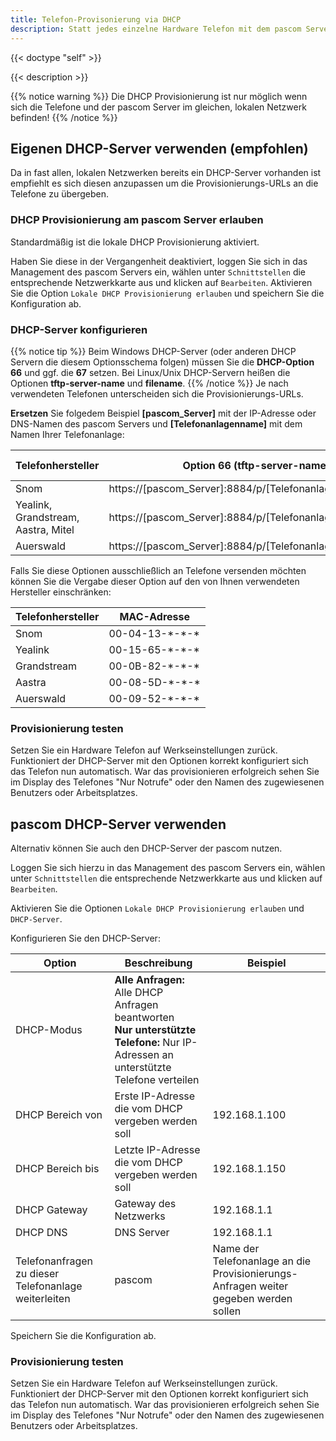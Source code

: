 ```yaml
---
title: Telefon-Provisonierung via DHCP
description: Statt jedes einzelne Hardware Telefon mit dem pascom Server per URL zu pairen können Sie Provisionierungs-URLs auch per DHCP automatisiert übergeben
---
```

 
{{< doctype "self" >}} 

{{< description >}}

{{% notice warning %}}
Die DHCP Provisionierung ist nur möglich wenn sich die Telefone und der pascom Server im gleichen, lokalen Netzwerk befinden!
{{% /notice %}}

## Eigenen DHCP-Server verwenden (empfohlen)

Da in fast allen, lokalen Netzwerken bereits ein DHCP-Server vorhanden ist empfiehlt es sich diesen anzupassen um die Provisionierungs-URLs an die Telefone zu übergeben.

### DHCP Provisionierung am pascom Server erlauben

Standardmäßig ist die lokale DHCP Provisionierung aktiviert. 

Haben Sie diese in der Vergangenheit deaktiviert, loggen Sie sich in das Management des pascom Servers ein, wählen unter `Schnittstellen` die entsprechende Netzwerkkarte aus und klicken auf `Bearbeiten`. Aktivieren Sie die Option `Lokale DHCP Provisionierung erlauben` und speichern Sie die Konfiguration ab.

### DHCP-Server konfigurieren
{{% notice tip %}}
Beim Windows DHCP-Server (oder anderen DHCP Servern die diesem Optionsschema folgen) müssen Sie die **DHCP-Option** **66** und ggf. 
die  **67** setzen. Bei Linux/Unix DHCP-Servern heißen die Optionen **tftp-server-name** und **filename**.
{{% /notice  %}}
Je nach verwendeten Telefonen unterscheiden sich die Provisionierungs-URLs.

**Ersetzen** Sie folgedem Beispiel **[pascom_Server]** mit der IP-Adresse oder DNS-Namen des pascom Servers und **[Telefonanlagenname]** mit dem Namen Ihrer Telefonanlage:

|Telefonhersteller|Option 66 (tftp-server-name) |Option 67 (filename) |
|---|---|---|
|Snom|https://[pascom_Server]:8884/p/[Telefonanlagenname]/{mac}||
|Yealink, Grandstream, Aastra, Mitel|https://[pascom_Server]:8884/p/[Telefonanlagenname]/||
|Auerswald|https://[pascom_Server]:8884/p/[Telefonanlagenname]/|\<MACADR\>|

Falls Sie diese Optionen ausschließlich an Telefone versenden möchten können Sie die Vergabe dieser Option auf den von Ihnen 
verwendeten Hersteller einschränken:

|Telefonhersteller|MAC-Adresse|
|---|---|
|Snom|00-04-13-\*-\*-\*|
|Yealink|00-15-65-\*-\*-\*|
|Grandstream|00-0B-82-\*-\*-\*|
|Aastra|00-08-5D-\*-\*-\*|
|Auerswald|00-09-52-\*-\*-\*|

### Provisionierung testen

Setzen Sie ein Hardware Telefon auf Werkseinstellungen zurück. Funktioniert der DHCP-Server mit den Optionen korrekt konfiguriert sich das Telefon nun automatisch. War das provisionieren erfolgreich sehen Sie im Display des Telefones "Nur Notrufe" oder den Namen des zugewiesenen Benutzers oder Arbeitsplatzes.

## pascom DHCP-Server verwenden

Alternativ können Sie auch den DHCP-Server der pascom nutzen.

Loggen Sie sich hierzu in das Management des pascom Servers ein, wählen unter `Schnittstellen` die entsprechende Netzwerkkarte aus und klicken auf `Bearbeiten`.

Aktivieren Sie die Optionen `Lokale DHCP Provisionierung erlauben` und `DHCP-Server`.

Konfigurieren Sie den DHCP-Server:

|Option|Beschreibung|Beispiel|
|---|---|---|
|DHCP-Modus|**Alle Anfragen:** Alle DHCP Anfragen beantworten <br> **Nur unterstützte Telefone:** Nur IP-Adressen an unterstützte Telefone verteilen ||
|DHCP Bereich von|Erste IP-Adresse die vom DHCP vergeben werden soll|192.168.1.100|
|DHCP Bereich bis|Letzte IP-Adresse die vom DHCP vergeben werden soll|192.168.1.150|
|DHCP Gateway|Gateway des Netzwerks|192.168.1.1|
|DHCP DNS|DNS Server|192.168.1.1|
|Telefonanfragen zu dieser Telefonanlage weiterleiten|pascom|Name der Telefonanlage an die Provisionierungs-Anfragen weiter gegeben werden sollen|

Speichern Sie die Konfiguration ab.

### Provisionierung testen

Setzen Sie ein Hardware Telefon auf Werkseinstellungen zurück. Funktioniert der DHCP-Server mit den Optionen korrekt konfiguriert sich das Telefon nun automatisch. War das provisionieren erfolgreich sehen Sie im Display des Telefones "Nur Notrufe" oder den Namen des zugewiesenen Benutzers oder Arbeitsplatzes.
